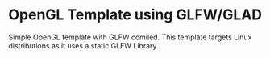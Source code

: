 # OpenGL Template using GLFW/GLAD

Simple OpenGL template with GLFW comiled. This template targets Linux distributions as it uses a static GLFW Library.
